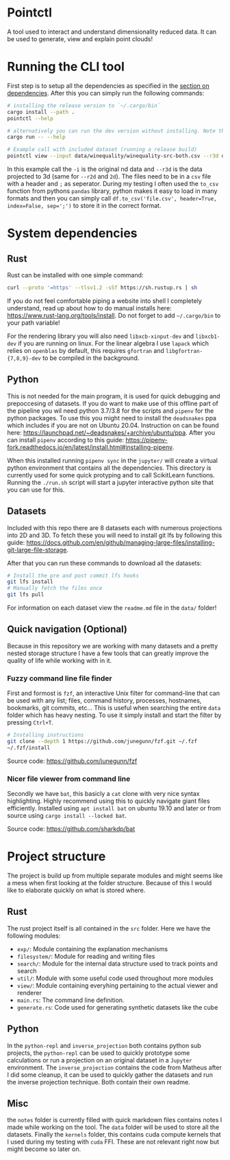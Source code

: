 # Pointctl

A tool used to interact and understand dimensionality reduced data. It can be used to generate, view and explain point clouds!

# Running the CLI tool

First step is to setup all the dependencies as specified in the [section on dependencies](#deps). After this you can simply run the following commands:

``` sh
# installing the release version to `~/.cargo/bin`
cargo install --path .
pointctl --help

# alternatively you can run the dev version without installing. Note that the explanation mechanisms will be very slow.
cargo run -- --help

# Example call with included dataset (running a release build)
pointctl view --input data/winequality/winequality-src-both.csv --r3d data/winequality/winequality-tsne-3d.csv  --r2d data/winequality/winequality-lamp-both-2d.csv
```

In this example call the `-i` is the original nd data and `--r3d` is the data projected to 3d (same for `--r2d` and `2d`). The files need to be in a `csv` file with a header and `;` as seperator. During my testing I often used the `to_csv` function from pythons `pandas` library, python makes it easy to load in many formats and then you can simply call `df.to_csv('file.csv', header=True, index=False, sep=';')` to store it in the correct format.

# <a name="deps"></a> System dependencies

## Rust

Rust can be installed with one simple command:

``` sh
curl --proto '=https' --tlsv1.2 -sSf https://sh.rustup.rs | sh
```

If you do not feel comfortable piping a website into shell I completely understand, read up about how to do manual installs here: https://www.rust-lang.org/tools/install. Do not forget to add `~/.cargo/bin` to your path variable!

For the rendering library you will also need `libxcb-xinput-dev` and `libxcb1-dev` if you are running on linux. For the linear algebra I use `lapack` which relies on `openblas` by default, this requires `gfortran` and `libgfortran-{7,8,9}-dev` to be compiled in the background.

## Python

This is not needed for the main program, it is used for quick debugging and prepoccesing of datasets. If you do want to make use of this offline part of the pipeline you wil need python 3.7/3.8 for the scripts and `pipenv` for the python packages. To use this you might need to install the `deadsnakes` ppa which includes if you are not on Ubuntu 20.04. Instruction on can be found here: https://launchpad.net/~deadsnakes/+archive/ubuntu/ppa. After you can install `pipenv` according to this guide: https://pipenv-fork.readthedocs.io/en/latest/install.html#installing-pipenv.

When this installed running `pipenv sync` in the `jupyter/` will create a virtual python environment that contains all the dependencies. This directory is currently used for some quick protyping and to call ScikitLearn functions. Running the `./run.sh` script will start a jupyter interactive python site that you can use for this.

## Datasets

Included with this repo there are 8 datasets each with numerous projections into 2D and 3D. To fetch these you will need to install git lfs by following this guide: https://docs.github.com/en/github/managing-large-files/installing-git-large-file-storage.

After that you can run these commands to download all the datasets:

```sh
# Install the pre and post commit lfs hooks
git lfs install
# Manually fetch the files once
git lfs pull
```

For information on each dataset view the `readme.md` file in the `data/` folder!

## Quick navigation (Optional)

Because in this repository we are working with many datasets and a pretty nested storage structure I have a few tools that can greatly improve the quality of life while working with in it.

### Fuzzy command line file finder

First and formost is `fzf`, an interactive Unix filter for command-line that can be used with any list; files, command history, processes, hostnames, bookmarks, git commits, etc... This is useful when searching the entire `data` folder which has heavy nesting. To use it simply install and start the filter by pressing `Ctrl+T`.

``` sh
# Installing instructions
git clone --depth 1 https://github.com/junegunn/fzf.git ~/.fzf
~/.fzf/install
```

Source code: https://github.com/junegunn/fzf

### Nicer file viewer from command line

Secondly we have `bat`, this basicly a `cat` clone with very nice syntax highlighting. Highly recommend using this to quickly navigate giant files efficiently. Installed using `apt install bat` on ubuntu 19.10 and later or from source using `cargo install --locked bat`.

Source code: https://github.com/sharkdp/bat

# Project structure

The project is build up from multiple separate modules and might seems like a mess when first looking at the folder structure. Because of this I would like to elaborate quickly on what is stored where.

## Rust

The rust project itself is all contained in the `src` folder. Here we have the following modules:

- `exp/`: Module containing the explanation mechanisms
- `filesystem/`: Module for reading and writing files
- `search/`: Module for the internal data structure used to track points and search
- `util/`: Module with some useful code used throughout more modules
- `view/`: Module containing everyhing pertaining to the actual viewer and renderer
- `main.rs`: The command line definition.
- `generate.rs`: Code used for generating synthetic datasets like the cube

## Python

In the `python-repl` and `inverse_projection` both contains python sub projects, the `python-repl` can be used to quickly prototype some calculations or run a projection on an original dataset in a `Jupyter` environment. The `inverse_projection` contains the code from Matheus after I did some cleanup, it can be used to quickly gather the datasets and run the inverse projection technique. Both contain their own readme.

## Misc

the `notes` folder is currently filled with quick markdown files contains notes I made while working on the tool. The `data` folder will be used to store all the datasets. Finally the `kernels` folder, this contains cuda compute kernels that I used during my testing with `cuda` FFI. These are not relevant right now but might become so later on.
